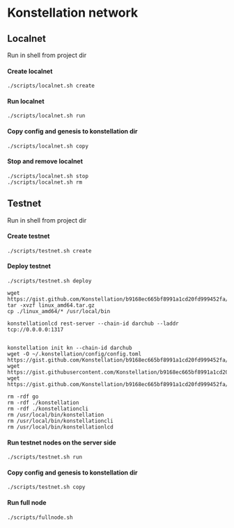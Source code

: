 # Konstellation network

## Localnet

Run in shell from project dir
#### Create localnet
```shell script
./scripts/localnet.sh create
```
#### Run localnet
```shell script
./scripts/localnet.sh run
```
#### Copy config and genesis to konstellation dir
```shell script
./scripts/localnet.sh copy
```

#### Stop and remove localnet
```shell script
./scripts/localnet.sh stop
./scripts/localnet.sh rm
```

## Testnet
Run in shell from project dir
#### Create testnet
```shell script
./scripts/testnet.sh create
```
#### Deploy testnet
```shell script
./scripts/testnet.sh deploy

wget https://gist.github.com/Konstellation/b9168ec665bf8991a1cd20fd999452fa/raw/2c53c4c2fa0d90e7a10a6b7f2b5e28c35bec73d2/linux_amd64.tar.gz
tar -xvzf linux_amd64.tar.gz
cp ./linux_amd64/* /usr/local/bin

konstellationlcd rest-server --chain-id darchub --laddr tcp://0.0.0.0:1317


konstellation init kn --chain-id darchub
wget -O ~/.konstellation/config/config.toml https://gist.github.com/Konstellation/b9168ec665bf8991a1cd20fd999452fa/raw/2c53c4c2fa0d90e7a10a6b7f2b5e28c35bec73d2/config.toml
wget https://gist.githubusercontent.com/Konstellation/b9168ec665bf8991a1cd20fd999452fa/raw/2c53c4c2fa0d90e7a10a6b7f2b5e28c35bec73d2/genesis.json
wget https://gist.github.com/Konstellation/b9168ec665bf8991a1cd20fd999452fa/raw/2c53c4c2fa0d90e7a10a6b7f2b5e28c35bec73d2/konstellation.toml

rm -rdf go
rm -rdf ./konstellation
rm -rdf ./konstellationcli
rm /usr/local/bin/konstellation
rm /usr/local/bin/konstellationcli
rm /usr/local/bin/konstellationlcd
```
#### Run testnet nodes on the server side
```shell script
./scripts/testnet.sh run
```
#### Copy config and genesis to konstellation dir
```shell script
./scripts/testnet.sh copy
```

#### Run full node
```shell script
./scripts/fullnode.sh
```

